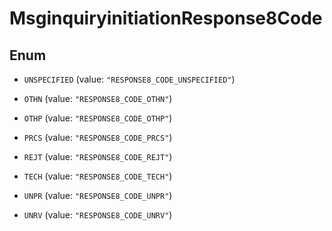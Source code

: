 

# MsginquiryinitiationResponse8Code

## Enum


* `UNSPECIFIED` (value: `"RESPONSE8_CODE_UNSPECIFIED"`)

* `OTHN` (value: `"RESPONSE8_CODE_OTHN"`)

* `OTHP` (value: `"RESPONSE8_CODE_OTHP"`)

* `PRCS` (value: `"RESPONSE8_CODE_PRCS"`)

* `REJT` (value: `"RESPONSE8_CODE_REJT"`)

* `TECH` (value: `"RESPONSE8_CODE_TECH"`)

* `UNPR` (value: `"RESPONSE8_CODE_UNPR"`)

* `UNRV` (value: `"RESPONSE8_CODE_UNRV"`)



